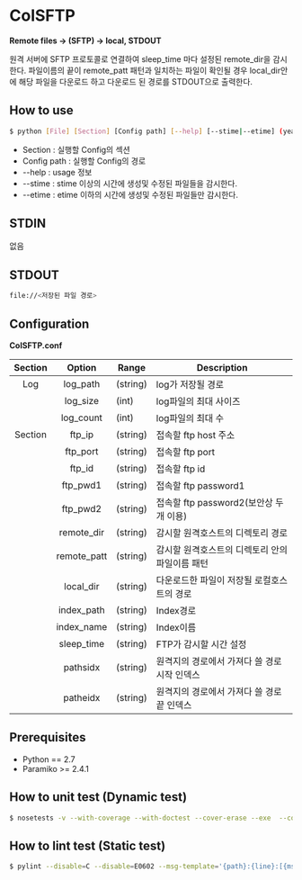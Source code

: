 # ColSFTP

**Remote files -> (SFTP) -> local, STDOUT**

원격 서버에 SFTP 프로토콜로 연결하여 sleep_time 마다 설정된 remote_dir을 감시한다.
파일이름의 끝이 remote_patt 패턴과 일치하는 파일이 확인될 경우 local_dir안에 해당 파일을 다운로드 하고 다운로드 된 경로를 STDOUT으로 출력한다.

## How to use
```Bash
$ python [File] [Section] [Config path] [--help] [--stime|--etime] (year/month/day/hour/minute)
```
- Section : 실행할 Config의 섹션
- Config path : 실행할 Config의 경로
- --help : usage 정보
- --stime : stime 이상의 시간에 생성및 수정된 파일들을 감시한다.
- --etime : etime 이하의 시간에 생성및 수정된 파일들만 감시한다.

## STDIN
없음

## STDOUT
```Bash
file://<저장된 파일 경로>
```

## Configuration

**ColSFTP.conf**

|Section |Option      |Range      |Description                                       |
|:------:|:----------:|-----------|--------------------------------------------------|
|Log     | log_path   | (string)  | log가 저장될 경로                                |
|        | log_size   | (int)     | log파일의 최대 사이즈                            |
|        | log_count  | (int)     | log파일의 최대 수                                |
|Section | ftp_ip     | (string)  | 접속할 ftp host 주소                             |
|        | ftp_port   | (string)  | 접속할 ftp port                                  |
|        | ftp_id     | (string)  | 접속할 ftp id                                    |
|        | ftp_pwd1   | (string)  | 접속할 ftp password1                             |
|        | ftp_pwd2   | (string)  | 접속할 ftp password2(보안상 두개 이용)           |
|        | remote_dir | (string)  | 감시할 원격호스트의 디렉토리 경로                |
|        | remote_patt| (string)  | 감시할 원격호스트의 디렉토리 안의 파일이름 패턴  |
|        | local_dir  | (string)  | 다운로드한 파일이 저장될 로컬호스트의 경로       |
|        | index_path | (string)  | Index경로                                        |
|        | index_name | (string)  | Index이름                                        |
|        | sleep_time | (string)  | FTP가 감시할 시간 설정                           |
|        | pathsidx   | (string)  | 원격지의 경로에서 가져다 쓸 경로 시작 인덱스     |
|        | patheidx   | (string)  | 원격지의 경로에서 가져다 쓸 경로 끝 인덱스       |

## Prerequisites
- Python == 2.7
- Paramiko >= 2.4.1

## How to unit test (Dynamic test)
```Bash
$ nosetests -v --with-coverage --with-doctest --cover-erase --exe  --cover-package=. tests/*.py
```

## How to lint test (Static test)
```Bash
$ pylint --disable=C --disable=E0602 --msg-template='{path}:{line}:[{msg_id}({symbol}),{obj}]{msg}' *.py
```
